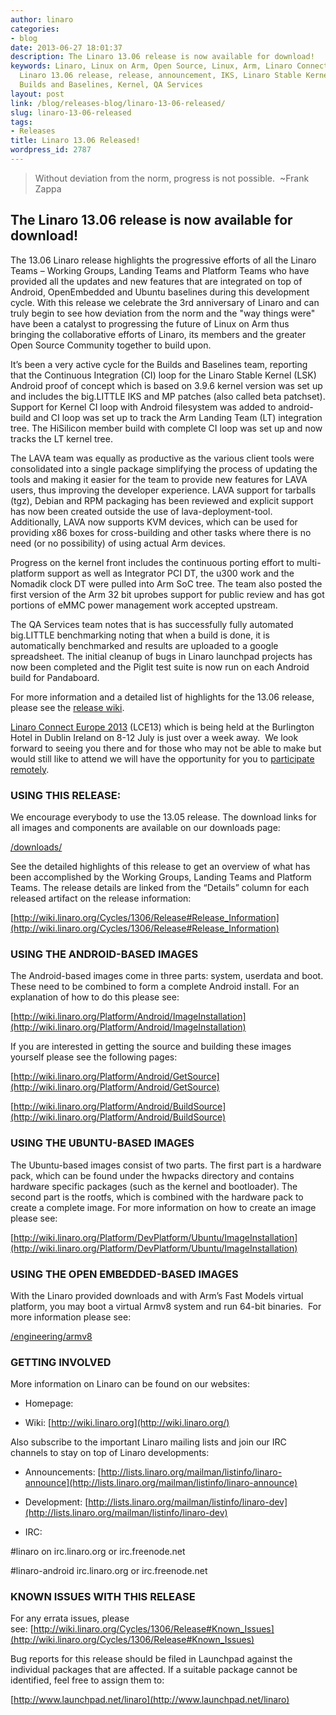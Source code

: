 ```yaml
---
author: linaro
categories:
- blog
date: 2013-06-27 18:01:37
description: The Linaro 13.06 release is now available for download!
keywords: Linaro, Linux on Arm, Open Source, Linux, Arm, Linaro Connect, LCE-Dublin,
  Linaro 13.06 release, release, announcement, IKS, Linaro Stable Kernel, LSK, LAVA,
  Builds and Baselines, Kernel, QA Services
layout: post
link: /blog/releases-blog/linaro-13-06-released/
slug: linaro-13-06-released
tags:
- Releases
title: Linaro 13.06 Released!
wordpress_id: 2787
---
```


>
> Without deviation from the norm, progress is not possible.  ~Frank Zappa
>
>

## The Linaro 13.06 release is now available for download!

The 13.06 Linaro release highlights the progressive efforts of all the Linaro Teams – Working Groups, Landing Teams and Platform Teams who have provided all the updates and new features that are integrated on top of Android, OpenEmbedded and Ubuntu baselines during this development cycle. With this release we celebrate the 3rd anniversary of Linaro and can truly begin to see how deviation from the norm and the "way things were" have been a catalyst to progressing the future of Linux on Arm thus bringing the collaborative efforts of Linaro, its members and the greater Open Source Community together to build upon.

It’s been a very active cycle for the Builds and Baselines team, reporting that the Continuous Integration (CI) loop for the Linaro Stable Kernel (LSK) Android proof of concept which is based on 3.9.6 kernel version was set up and includes the big.LITTLE IKS and MP patches (also called beta patchset). Support for Kernel CI loop with Android filesystem was added to android-build and CI loop was set up to track the Arm Landing Team (LT) integration tree. The HiSilicon member build with complete CI loop was set up and now tracks the LT kernel tree.

The LAVA team was equally as productive as the various client tools were consolidated into a single package simplifying the process of updating the tools and making it easier for the team to provide new features for LAVA users, thus improving the developer experience. LAVA support for tarballs (tgz), Debian and RPM packaging has been reviewed and explicit support has now been created outside the use of lava-deployment-tool. Additionally, LAVA now supports KVM devices, which can be used for providing x86 boxes for cross-building and other tasks where there is no need (or no possibility) of using actual Arm devices.

Progress on the kernel front includes the continuous porting effort to multi-platform support as well as Integrator PCI DT, the u300 work and the Nomadik clock DT were pulled into Arm SoC tree. The team also posted the first version of the Arm 32 bit uprobes support for public review and has got portions of eMMC power management work accepted upstream.

The QA Services team notes that is has successfully fully automated big.LITTLE benchmarking noting that when a build is done, it is automatically benchmarked and results are uploaded to a google spreadsheet. The initial cleanup of bugs in Linaro launchpad projects has now been completed and the Piglit test suite is now run on each Android build for Pandaboard.

For more information and a detailed list of highlights for the 13.06 release, please see the [release wiki](https://wiki.linaro.org/Cycles/1306/Release#Release_Information).

[Linaro Connect Europe 2013](http://connect.linaro.org) (LCE13) which is being held at the Burlington Hotel in Dublin Ireland on 8-12 July is just over a week away.  We look forward to seeing you there and for those who may not be able to make but would still like to attend we will have the opportunity for you to [participate remotely](http://connect.linaro.org/).

### USING THIS RELEASE:

We encourage everybody to use the 13.05 release. The download links for all images and components are available on our downloads page:

[/downloads/](/latest/downloads/)

See the detailed highlights of this release to get an overview of what has been accomplished by the Working Groups, Landing Teams and Platform Teams. The release details are linked from the “Details” column for each released artifact on the release information:

[http://wiki.linaro.org/Cycles/1306/Release#Release_Information](http://wiki.linaro.org/Cycles/1306/Release#Release_Information)

### USING THE ANDROID-BASED IMAGES

The Android-based images come in three parts: system, userdata and boot. These need to be combined to form a complete Android install. For an explanation of how to do this please see:

[http://wiki.linaro.org/Platform/Android/ImageInstallation](http://wiki.linaro.org/Platform/Android/ImageInstallation)

If you are interested in getting the source and building these images yourself please see the following pages:

[http://wiki.linaro.org/Platform/Android/GetSource](http://wiki.linaro.org/Platform/Android/GetSource)

[http://wiki.linaro.org/Platform/Android/BuildSource](http://wiki.linaro.org/Platform/Android/BuildSource)

### USING THE UBUNTU-BASED IMAGES

The Ubuntu-based images consist of two parts. The first part is a hardware pack, which can be found under the hwpacks directory and contains hardware specific packages (such as the kernel and bootloader). The second part is the rootfs, which is combined with the hardware pack to create a complete image. For more information on how to create an image please see:

[http://wiki.linaro.org/Platform/DevPlatform/Ubuntu/ImageInstallation](http://wiki.linaro.org/Platform/DevPlatform/Ubuntu/ImageInstallation)

### USING THE OPEN EMBEDDED-BASED IMAGES

With the Linaro provided downloads and with Arm’s Fast Models virtual platform, you may boot a virtual Armv8 system and run 64-bit binaries.  For more information please see:

[/engineering/armv8](/initiatives/armv8/)

### GETTING INVOLVED

More information on Linaro can be found on our websites:

* Homepage: [](/)

* Wiki: [http://wiki.linaro.org](http://wiki.linaro.org/)

Also subscribe to the important Linaro mailing lists and join our IRC channels to stay on top of Linaro developments:

* Announcements: [http://lists.linaro.org/mailman/listinfo/linaro-announce](http://lists.linaro.org/mailman/listinfo/linaro-announce)

* Development: [http://lists.linaro.org/mailman/listinfo/linaro-dev](http://lists.linaro.org/mailman/listinfo/linaro-dev)

* IRC:

#linaro on irc.linaro.org or irc.freenode.net

#linaro-android irc.linaro.org or irc.freenode.net

### KNOWN ISSUES WITH THIS RELEASE

For any errata issues, please see: [http://wiki.linaro.org/Cycles/1306/Release#Known_Issues](http://wiki.linaro.org/Cycles/1306/Release#Known_Issues)

Bug reports for this release should be filed in Launchpad against the individual packages that are affected. If a suitable package cannot be identified, feel free to assign them to:

[http://www.launchpad.net/linaro](http://www.launchpad.net/linaro)
